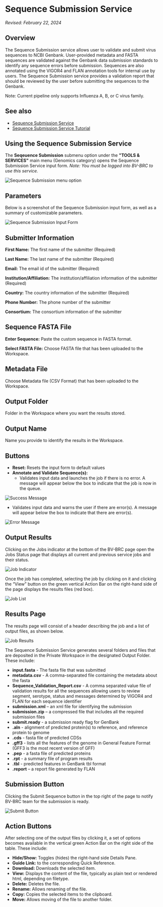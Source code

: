 # Sequence Submission Service

*Revised: February 22, 2024*

## Overview
The Sequence Submission service allows user to validate and submit virus sequences to NCBI Genbank. User-provided metadata and FASTA sequences are validated against the Genbank data submission standards to identify any sequence errors before submission. Sequences are also annotated using the VIGOR4 and FLAN annotation tools for internal use by users. The Sequence Submission service provides a validation report that should be reviewed by the user before submitting the sequences to the Genbank. 

Note: Current pipeline only supports Influenza A, B, or C virus family.

## See also
  * [Sequence Submission Service](https://bv-brc.org/app/SequenceSubmission)
  * [Sequence Submission Service Tutorial](/tutorial/sequence_submission/sequence_submission)

## Using the Sequence Submission Service

The **Seqeuence Submission** submenu option under the **"TOOLS & SERVICES"** main menu (Genomics category) opens the Sequence Submission Service input form. *Note: You must be logged into BV-BRC to use this service.*

![Sequence Submission menu option](../images/bv_services_menu.png) 

## Parameters

Below is a screenshot of the Sequence Submission input form, as well as a summary of customizable parameters.  

![Sequence Submission Input Form](../images/sequence_submission/Picture2.png "Input Form") 

## Submitter Information

**First Name:** The first name of the submitter (Required)

**Last Name:** The last name of the submitter (Required)

**Email:** The email id of the submitter (Required)

**Institution/Affiliation:** The institution/affiliation information of the submitter (Required)

**Country:** The country information of the submitter (Required)

**Phone Number:** The phone number of the submitter

**Consortium:** The consortium information of the submitter

## Sequence FASTA File

**Enter Sequence:** Paste the custom sequence in FASTA format.

**Select FASTA File:** Choose FASTA file that has been uploaded to the Workspace.

## Metadata File

Choose Metadata file (CSV Format) that has been uploaded to the Workspace.

## Output Folder

Folder in the Workspace where you want the results stored.

## Output Name

Name you provide to identify the results in the Workspace.

## Buttons

* **Reset:** Resets the input form to default values
* **Annotate and Validate Sequence(s):** 
  * Validates input data and launches the job if there is no error. A message will appear below the box to indicate that the job is now in the queue.

![Success Message](../images/sequence_submission/Picture3.png "Success Message")

  * Validates input data and warns the user if there are error(s). A message will appear below the box to indicate that there are error(s).

![Error Message](../images/sequence_submission/Picture4.png "Error Message")

## Output Results

Clicking on the Jobs indicator at the bottom of the BV-BRC page open the Jobs Status page that displays all current and previous service jobs and their status.

![Job Indicator](../images/sequence_submission/Picture5.png "Job Indicator")

Once the job has completed, selecting the job by clicking on it and clicking the “View” button on the green vertical Action Bar on the right-hand side of the page displays the results files (red box).

![Job List](../images/sequence_submission/Picture6.png "Job List")

## Results Page

The results page will consist of a header describing the job and a list of output files, as shown below.

![Job Results](../images/sequence_submission/Picture7.png "Job Results")

The Sequence Submission Service generates several folders and files that are deposited in the Private Workspace in the designated Output Folder. These include:

* **input.fasta** - The fasta file that was submitted
* **metadata.csv** - A comma-separated file containing the metadata about the fasta
* **Sequence_Validation_Report.csv** - A comma separated value file of validation results for all the sequences allowing users to review segment, serotype, status and messages determined by VIGOR4 and FLAN for each sequence identifier
* **submission.xml** – an xml file for identifying the submission  
* **submission.zip** – a compressed file that includes all the required submission files 
* **submit.ready** - a submission ready flag for GenBank
* **.aln** - alignment of predicted protein(s) to reference, and reference protein to genome
* **.cds** - fasta file of predicted CDSs
* **.gff3** - lists all the features of the genome in General Feature Format (GFF3 is the most recent version of GFF)
* **.pep** - a fasta file of predicted proteins
* **.rpt** - a summary file of program results
* **.tbl** - predicted features in GenBank tbl format
* **.report** – a report file generated by FLAN

## Submission Button

Clicking the Submit Sequence button in the top right of the page to notify BV-BRC team for the submission is ready.

![Submit Button](../images/sequence_submission/Picture8.png "Submit Button")

## Action Buttons

After selecting one of the output files by clicking it, a set of options becomes available in the vertical green Action Bar on the right side of the table. These include:
* **Hide/Show:** Toggles (hides) the right-hand side Details Pane.
* **Guide Link:** to the corresponding Quick Reference.
* **Download:** Downloads the selected item.
* **View:** Displays the content of the file, typically as plain text or rendered html, depending on filetype.
* **Delete:** Deletes the file.
* **Rename:** Allows renaming of the file.
* **Copy:** Copies the selected items to the clipboard.
* **Move:** Allows moving of the file to another folder.
